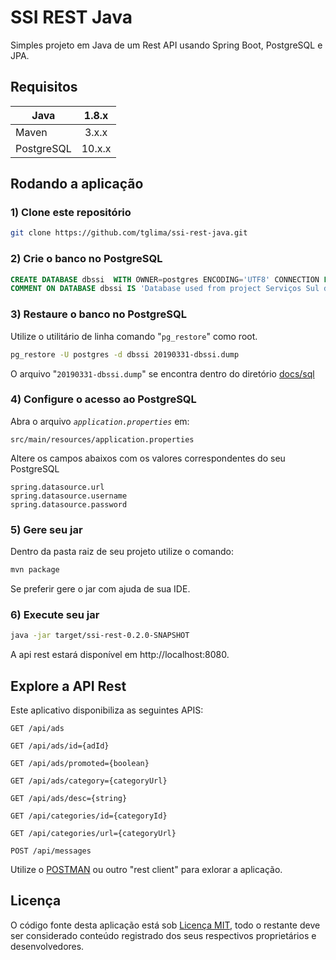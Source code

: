 # SSI REST Java

Simples projeto em Java de um Rest API usando Spring Boot, PostgreSQL e JPA.

## Requisitos

|Java       | 1.8.x   |
|-----------|:-------:|
|Maven      | 3.x.x   |
|PostgreSQL | 10.x.x  |

## Rodando a aplicação

### 1) Clone este repositório

````bash
git clone https://github.com/tglima/ssi-rest-java.git 
````

### 2) Crie o banco no PostgreSQL

````sql
CREATE DATABASE dbssi  WITH OWNER=postgres ENCODING='UTF8' CONNECTION LIMIT=-1;
COMMENT ON DATABASE dbssi IS 'Database used from project Serviços Sul da Ilha.';
````

### 3) Restaure o banco no PostgreSQL

Utilize o utilitário de linha comando "`pg_restore`" como root.

````bash
pg_restore -U postgres -d dbssi 20190331-dbssi.dump
````

O arquivo "`20190331-dbssi.dump`" se encontra dentro do diretório [docs/sql](docs/sql)

### 4) Configure o acesso ao PostgreSQL

Abra o arquivo *`application.properties`* em:

    src/main/resources/application.properties

Altere os campos abaixos com os valores correspondentes do seu PostgreSQL

    spring.datasource.url
    spring.datasource.username
    spring.datasource.password

### 5) Gere seu jar

Dentro da pasta raiz de seu projeto utilize o comando:

````bash
mvn package
````

Se preferir gere o jar com ajuda de sua IDE.

### 6) Execute seu jar

````bash
java -jar target/ssi-rest-0.2.0-SNAPSHOT
````

A api rest estará disponível em  http://localhost:8080.

## Explore a API Rest

Este aplicativo disponibiliza as seguintes APIS:

    GET /api/ads

    GET /api/ads/id={adId}

    GET /api/ads/promoted={boolean}

    GET /api/ads/category={categoryUrl}

    GET /api/ads/desc={string}

    GET /api/categories/id={categoryId}

    GET /api/categories/url={categoryUrl}

    POST /api/messages

Utilize o [POSTMAN](https://www.getpostman.com) ou outro "rest client" para exlorar a aplicação.

## Licença

O código fonte desta aplicação está sob [Licença MIT](LICENSE), todo o restante deve ser considerado conteúdo registrado dos seus respectivos proprietários e desenvolvedores.